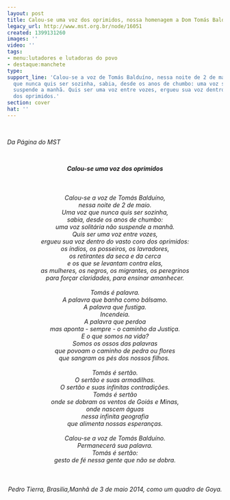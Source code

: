 ```yaml
---
layout: post
title: Calou-se uma voz dos oprimidos, nossa homenagem a Dom Tomás Balduíno
legacy_url: http://www.mst.org.br/node/16051
created: 1399131260
images: ''
video: ''
tags:
- menu:lutadores e lutadoras do povo
- destaque:manchete
type: 
support_line: 'Calou-se a voz de Tomás Balduíno, nessa noite de 2 de maio. Uma voz
  que nunca quis ser sozinha, sabia, desde os anos de chumbo: uma voz solitária não
  suspende a manhã. Quis ser uma voz entre vozes, ergueu sua voz dentro do vasto coro
  dos oprimidos.'
section: cover
hat: ''
---
```

<p><em><br></em></p><p><em>Da Página do MST</em></p><p>&nbsp;</p><p style="text-align: center;"><strong><em>Calou-se uma voz dos oprimidos</em></strong><em><br>&nbsp;<br><br>&nbsp;<br>Calou-se a voz de Tomás Balduíno,<br>nessa noite de 2 de maio.<br>Uma voz que nunca quis ser sozinha,<br>sabia, desde os anos de chumbo:<br>uma voz solitária não suspende a manhã.<br>Quis ser uma voz entre vozes,<br>ergueu sua voz dentro do vasto coro dos oprimidos:<br>os índios, os posseiros, os lavradores,<br>os retirantes da seca e da cerca<br>e os que se levantam contra elas,<br>as mulheres, os negros, os migrantes, os peregrinos<br>para forçar claridades, para ensinar amanhecer.<br>&nbsp;<br>Tomás é palavra.<br>A palavra que banha como bálsamo.<br>A palavra que fustiga.<br>Incendeia.<br>A palavra que perdoa<br>mas aponta - sempre - o caminho da Justiça.<br>E o que somos na vida?<br>Somos os ossos das palavras<br>que povoam o caminho de pedra ou flores<br>que sangram os pés dos nossos filhos.&nbsp; <br>&nbsp;<br>Tomás é sertão.<br>O sertão e suas armadilhas.<br>O sertão e suas infinitas contradições.<br>Tomás é sertão<br>onde se dobram os ventos de Goiás e Minas,<br>onde nascem águas<br>nessa infinita geografia<br>que alimenta nossas esperanças.<br>&nbsp;<br>Calou-se a voz de Tomás Balduíno.<br>Permanecerá sua palavra.<br>Tomás é sertão:<br>gesto de fé nessa gente que não se dobra.<br>&nbsp;</em><br>&nbsp;<br>&nbsp;<br><em>Pedro Tierra, </em><em>Brasilia,Manhã de 3 de maio 2014, como um quadro de Goya.</em></p><p>&nbsp;</p><p>&nbsp;</p>
